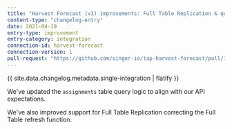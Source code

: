 ```yaml
---
title: "Harvest Forecast (v1) improvements: Full Table Replication & query logic"
content-type: "changelog-entry"
date: 2021-04-19
entry-type: improvement
entry-category: integration
connection-id: harvest-forecast
connection-version: 1
pull-request: "https://github.com/singer-io/tap-harvest-forecast/pull/17"
---
```

{{ site.data.changelog.metadata.single-integration | flatify }}

We've updated the `assignments` table query logic to align with our API expectations.

We've also improved support for Full Table Replication correcting the Full Table refresh function.